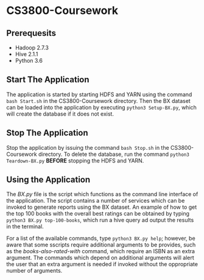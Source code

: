 # CS3800-Coursework
## Prerequesits
- Hadoop 2.7.3
- Hive 2.1.1
- Python 3.6

## Start The Application
The application is started by starting HDFS and YARN using the command ```bash Start.sh``` in the CS3800-Coursework directory. Then the BX dataset can be loaded into the application by executing ```python3 Setup-BX.py```, which will create the database if it does not exist.

## Stop The Application
Stop the application by issuing the command ```bash Stop.sh``` in the CS3800-Coursework directory. To delete the database, run the command ```python3 Teardown-BX.py``` **BEFORE** stopping the HDFS and YARN.

## Using the Application
The *BX.py* file is the script which functions as the command line interface of the application. The script contains a number of services which can be invoked to generate reports using the BX dataset. An example of how to get the top 100 books with the overall best ratings can be obtained by typing ```python3 BX.py top-100-books```, which run a hive query ad output the results in the terminal.

For a list of the available commands, type ```python3 BX.py help```; however, be aware that some sscripts require additional arguments to be provides, such as the *books-also-rated-with* command, which require an ISBN as an extra argument. The commands which depend on additional arguments will alert the user that an extra argument is needed if invoked without the oppropriate number of arguments.
